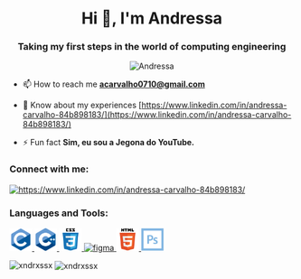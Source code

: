 <h1 align="center">Hi 👋, I'm Andressa</h1>
<h3 align="center">Taking my first steps in the world of computing engineering</h3>

<p align="center"> <img src="https://64.media.tumblr.com/0c298b8390beca578f619cea5a503f40/de3f987e488cfb94-1e/s1280x1920/f0e483db482fd99c54306269b4a5151bdcfa884c.jpg" width=40% alt="Andressa" /> </p>


- 📫 How to reach me **acarvalho0710@gmail.com**

- 📄 Know about my experiences [https://www.linkedin.com/in/andressa-carvalho-84b898183/](https://www.linkedin.com/in/andressa-carvalho-84b898183/)

- ⚡ Fun fact **Sim, eu sou a Jegona do YouTube.**

<h3 align="left">Connect with me:</h3>
<p align="left">
<a href="https://linkedin.com/in/https://www.linkedin.com/in/andressa-carvalho-84b898183/" target="blank"><img align="center" src="https://raw.githubusercontent.com/rahuldkjain/github-profile-readme-generator/master/src/images/icons/Social/linked-in-alt.svg" alt="https://www.linkedin.com/in/andressa-carvalho-84b898183/" height="30" width="40" /></a>
</p>

<h3 align="left">Languages and Tools:</h3>
<p align="left"> <a href="https://www.cprogramming.com/" target="_blank" rel="noreferrer"> <img src="https://raw.githubusercontent.com/devicons/devicon/master/icons/c/c-original.svg" alt="c" width="40" height="40"/> </a> <a href="https://www.w3schools.com/cpp/" target="_blank" rel="noreferrer"> <img src="https://raw.githubusercontent.com/devicons/devicon/master/icons/cplusplus/cplusplus-original.svg" alt="cplusplus" width="40" height="40"/> </a> <a href="https://www.w3schools.com/css/" target="_blank" rel="noreferrer"> <img src="https://raw.githubusercontent.com/devicons/devicon/master/icons/css3/css3-original-wordmark.svg" alt="css3" width="40" height="40"/> </a> <a href="https://www.figma.com/" target="_blank" rel="noreferrer"> <img src="https://www.vectorlogo.zone/logos/figma/figma-icon.svg" alt="figma" width="40" height="40"/> </a> <a href="https://www.w3.org/html/" target="_blank" rel="noreferrer"> <img src="https://raw.githubusercontent.com/devicons/devicon/master/icons/html5/html5-original-wordmark.svg" alt="html5" width="40" height="40"/> </a> <a href="https://www.photoshop.com/en" target="_blank" rel="noreferrer"> <img src="https://raw.githubusercontent.com/devicons/devicon/master/icons/photoshop/photoshop-line.svg" alt="photoshop" width="40" height="40"/> </a> </p>

<p><img align="left" src="https://github-readme-stats.vercel.app/api/top-langs?username=xndrxssx&show_icons=true&theme=synthwave&locale=en&layout=compact" alt="xndrxssx" /></p>

<p>&nbsp;<img align="center" src="https://github-readme-stats.vercel.app/api?username=xndrxssx&show_icons=true&theme=tokyonight&locale=en" alt="xndrxssx" /></p>
